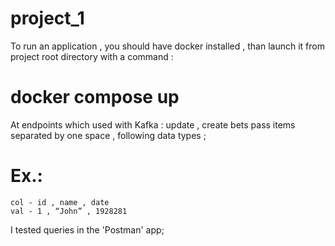 # project_1

To run an application , you should have docker installed , 
than launch it from project root directory with a command :
# docker compose up 


At endpoints which used with Kafka : update , 
create bets pass items separated by one space , 
following data types ; 

# Ex.:
    col - id , name , date 
    val - 1 , “John” , 1928281

I tested queries in the 'Postman' app;


    